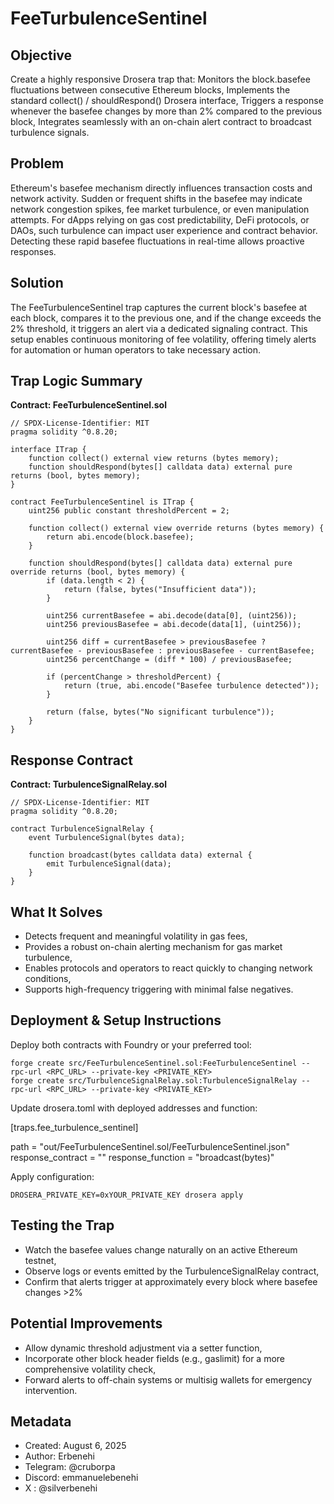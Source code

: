 # FeeTurbulenceSentinel

## Objective
Create a highly responsive Drosera trap that:
Monitors the block.basefee fluctuations between consecutive Ethereum blocks,
Implements the standard collect() / shouldRespond() Drosera interface,
Triggers a response whenever the basefee changes by more than 2% compared to the previous block,
Integrates seamlessly with an on-chain alert contract to broadcast turbulence signals.

## Problem
Ethereum's basefee mechanism directly influences transaction costs and network activity. Sudden or frequent shifts in the basefee may indicate network congestion spikes, fee market turbulence, or even manipulation attempts.
For dApps relying on gas cost predictability, DeFi protocols, or DAOs, such turbulence can impact user experience and contract behavior. Detecting these rapid basefee fluctuations in real-time allows proactive responses.

## Solution
The FeeTurbulenceSentinel trap captures the current block's basefee at each block, compares it to the previous one, and if the change exceeds the 2% threshold, it triggers an alert via a dedicated signaling contract.
This setup enables continuous monitoring of fee volatility, offering timely alerts for automation or human operators to take necessary action.

## Trap Logic Summary

**Contract: FeeTurbulenceSentinel.sol**

```solidity
// SPDX-License-Identifier: MIT
pragma solidity ^0.8.20;

interface ITrap {
    function collect() external view returns (bytes memory);
    function shouldRespond(bytes[] calldata data) external pure returns (bool, bytes memory);
}

contract FeeTurbulenceSentinel is ITrap {
    uint256 public constant thresholdPercent = 2;

    function collect() external view override returns (bytes memory) {
        return abi.encode(block.basefee);
    }

    function shouldRespond(bytes[] calldata data) external pure override returns (bool, bytes memory) {
        if (data.length < 2) {
            return (false, bytes("Insufficient data"));
        }

        uint256 currentBasefee = abi.decode(data[0], (uint256));
        uint256 previousBasefee = abi.decode(data[1], (uint256));

        uint256 diff = currentBasefee > previousBasefee ? currentBasefee - previousBasefee : previousBasefee - currentBasefee;
        uint256 percentChange = (diff * 100) / previousBasefee;

        if (percentChange > thresholdPercent) {
            return (true, abi.encode("Basefee turbulence detected"));
        }

        return (false, bytes("No significant turbulence"));
    }
}
```

## Response Contract

**Contract: TurbulenceSignalRelay.sol**

```solidity
// SPDX-License-Identifier: MIT
pragma solidity ^0.8.20;

contract TurbulenceSignalRelay {
    event TurbulenceSignal(bytes data);

    function broadcast(bytes calldata data) external {
        emit TurbulenceSignal(data);
    }
}
```
## What It Solves

- Detects frequent and meaningful volatility in gas fees,
- Provides a robust on-chain alerting mechanism for gas market turbulence,
- Enables protocols and operators to react quickly to changing network conditions,
- Supports high-frequency triggering with minimal false negatives.


## Deployment & Setup Instructions

Deploy both contracts with Foundry or your preferred tool:


```solidity
forge create src/FeeTurbulenceSentinel.sol:FeeTurbulenceSentinel --rpc-url <RPC_URL> --private-key <PRIVATE_KEY>
forge create src/TurbulenceSignalRelay.sol:TurbulenceSignalRelay --rpc-url <RPC_URL> --private-key <PRIVATE_KEY>
```

Update drosera.toml with deployed addresses and function:

[traps.fee_turbulence_sentinel]

path = "out/FeeTurbulenceSentinel.sol/FeeTurbulenceSentinel.json"
response_contract = "<TurbulenceSignalRelay address>"
response_function = "broadcast(bytes)"


Apply configuration:

```solidity
DROSERA_PRIVATE_KEY=0xYOUR_PRIVATE_KEY drosera apply
```

## Testing the Trap

- Watch the basefee values change naturally on an active Ethereum testnet,
- Observe logs or events emitted by the TurbulenceSignalRelay contract,
- Confirm that alerts trigger at approximately every block where basefee changes >2%

## Potential Improvements

- Allow dynamic threshold adjustment via a setter function,
- Incorporate other block header fields (e.g., gaslimit) for a more comprehensive volatility check,
- Forward alerts to off-chain systems or multisig wallets for emergency intervention.

## Metadata
- Created: August 6, 2025
- Author: Erbenehi
- Telegram: @cruborpa
- Discord: emmanuelebenehi
- X : @silverbenehi
